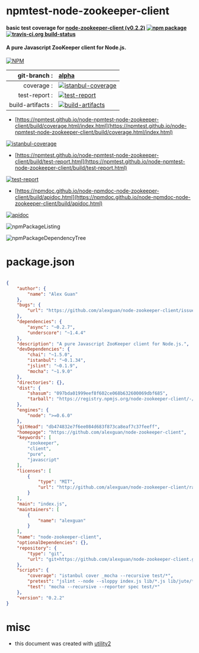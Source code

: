 # npmtest-node-zookeeper-client

#### basic test coverage for  [node-zookeeper-client (v0.2.2)](https://github.com/alexguan/node-zookeeper-client)  [![npm package](https://img.shields.io/npm/v/npmtest-node-zookeeper-client.svg?style=flat-square)](https://www.npmjs.org/package/npmtest-node-zookeeper-client) [![travis-ci.org build-status](https://api.travis-ci.org/npmtest/node-npmtest-node-zookeeper-client.svg)](https://travis-ci.org/npmtest/node-npmtest-node-zookeeper-client)

#### A pure Javascript ZooKeeper client for Node.js.

[![NPM](https://nodei.co/npm/node-zookeeper-client.png?downloads=true&downloadRank=true&stars=true)](https://www.npmjs.com/package/node-zookeeper-client)

| git-branch : | [alpha](https://github.com/npmtest/node-npmtest-node-zookeeper-client/tree/alpha)|
|--:|:--|
| coverage : | [![istanbul-coverage](https://npmtest.github.io/node-npmtest-node-zookeeper-client/build/coverage.badge.svg)](https://npmtest.github.io/node-npmtest-node-zookeeper-client/build/coverage.html/index.html)|
| test-report : | [![test-report](https://npmtest.github.io/node-npmtest-node-zookeeper-client/build/test-report.badge.svg)](https://npmtest.github.io/node-npmtest-node-zookeeper-client/build/test-report.html)|
| build-artifacts : | [![build-artifacts](https://npmtest.github.io/node-npmtest-node-zookeeper-client/glyphicons_144_folder_open.png)](https://github.com/npmtest/node-npmtest-node-zookeeper-client/tree/gh-pages/build)|

- [https://npmtest.github.io/node-npmtest-node-zookeeper-client/build/coverage.html/index.html](https://npmtest.github.io/node-npmtest-node-zookeeper-client/build/coverage.html/index.html)

[![istanbul-coverage](https://npmtest.github.io/node-npmtest-node-zookeeper-client/build/screenCapture.buildCi.browser.%252Ftmp%252Fbuild%252Fcoverage.lib.html.png)](https://npmtest.github.io/node-npmtest-node-zookeeper-client/build/coverage.html/index.html)

- [https://npmtest.github.io/node-npmtest-node-zookeeper-client/build/test-report.html](https://npmtest.github.io/node-npmtest-node-zookeeper-client/build/test-report.html)

[![test-report](https://npmtest.github.io/node-npmtest-node-zookeeper-client/build/screenCapture.buildCi.browser.%252Ftmp%252Fbuild%252Ftest-report.html.png)](https://npmtest.github.io/node-npmtest-node-zookeeper-client/build/test-report.html)

- [https://npmdoc.github.io/node-npmdoc-node-zookeeper-client/build/apidoc.html](https://npmdoc.github.io/node-npmdoc-node-zookeeper-client/build/apidoc.html)

[![apidoc](https://npmdoc.github.io/node-npmdoc-node-zookeeper-client/build/screenCapture.buildCi.browser.%252Ftmp%252Fbuild%252Fapidoc.html.png)](https://npmdoc.github.io/node-npmdoc-node-zookeeper-client/build/apidoc.html)

![npmPackageListing](https://npmtest.github.io/node-npmtest-node-zookeeper-client/build/screenCapture.npmPackageListing.svg)

![npmPackageDependencyTree](https://npmtest.github.io/node-npmtest-node-zookeeper-client/build/screenCapture.npmPackageDependencyTree.svg)



# package.json

```json

{
    "author": {
        "name": "Alex Guan"
    },
    "bugs": {
        "url": "https://github.com/alexguan/node-zookeeper-client/issues"
    },
    "dependencies": {
        "async": "~0.2.7",
        "underscore": "~1.4.4"
    },
    "description": "A pure Javascript ZooKeeper client for Node.js.",
    "devDependencies": {
        "chai": "~1.5.0",
        "istanbul": "~0.1.34",
        "jslint": "~0.1.9",
        "mocha": "~1.9.0"
    },
    "directories": {},
    "dist": {
        "shasum": "097bda01999eef8f602ce068b632600069dbf685",
        "tarball": "https://registry.npmjs.org/node-zookeeper-client/-/node-zookeeper-client-0.2.2.tgz"
    },
    "engines": {
        "node": ">=0.6.0"
    },
    "gitHead": "db474832e7f6ee084d683f873ca8eaf7c37feeff",
    "homepage": "https://github.com/alexguan/node-zookeeper-client",
    "keywords": [
        "zookeeper",
        "client",
        "pure",
        "javascript"
    ],
    "licenses": [
        {
            "type": "MIT",
            "url": "http://github.com/alexguan/node-zookeeper-client/raw/master/LICENSE"
        }
    ],
    "main": "index.js",
    "maintainers": [
        {
            "name": "alexguan"
        }
    ],
    "name": "node-zookeeper-client",
    "optionalDependencies": {},
    "repository": {
        "type": "git",
        "url": "git+https://github.com/alexguan/node-zookeeper-client.git"
    },
    "scripts": {
        "coverage": "istanbul cover _mocha --recursive test/*",
        "pretest": "jslint --node --sloppy index.js lib/*.js lib/jute/*.js",
        "test": "mocha --recursive --reporter spec test/*"
    },
    "version": "0.2.2"
}
```



# misc
- this document was created with [utility2](https://github.com/kaizhu256/node-utility2)
